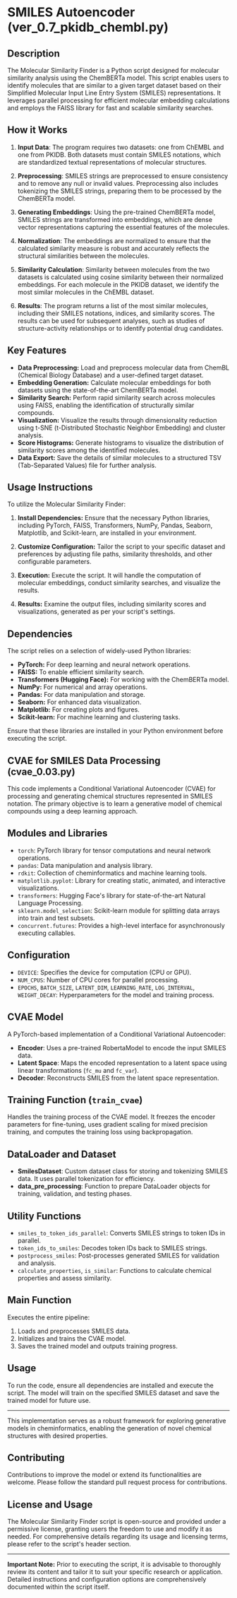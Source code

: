 # SMILES Autoencoder (ver_0.7_pkidb_chembl.py)

## Description

The Molecular Similarity Finder is a Python script designed for molecular similarity analysis using the ChemBERTa model. This script enables users to identify molecules that are similar to a given target dataset based on their Simplified Molecular Input Line Entry System (SMILES) representations. It leverages parallel processing for efficient molecular embedding calculations and employs the FAISS library for fast and scalable similarity searches.

## How it Works

1. **Input Data**: The program requires two datasets: one from ChEMBL and one from PKIDB. Both datasets must contain SMILES notations, which are standardized textual representations of molecular structures.

2. **Preprocessing**: SMILES strings are preprocessed to ensure consistency and to remove any null or invalid values. Preprocessing also includes tokenizing the SMILES strings, preparing them to be processed by the ChemBERTa model.

3. **Generating Embeddings**: Using the pre-trained ChemBERTa model, SMILES strings are transformed into embeddings, which are dense vector representations capturing the essential features of the molecules.

4. **Normalization**: The embeddings are normalized to ensure that the calculated similarity measure is robust and accurately reflects the structural similarities between the molecules.

5. **Similarity Calculation**: Similarity between molecules from the two datasets is calculated using cosine similarity between their normalized embeddings. For each molecule in the PKIDB dataset, we identify the most similar molecules in the ChEMBL dataset.

6. **Results**: The program returns a list of the most similar molecules, including their SMILES notations, indices, and similarity scores. The results can be used for subsequent analyses, such as studies of structure-activity relationships or to identify potential drug candidates.

## Key Features

- **Data Preprocessing:** Load and preprocess molecular data from ChemBL (Chemical Biology Database) and a user-defined target dataset.
- **Embedding Generation:** Calculate molecular embeddings for both datasets using the state-of-the-art ChemBERTa model.
- **Similarity Search:** Perform rapid similarity search across molecules using FAISS, enabling the identification of structurally similar compounds.
- **Visualization:** Visualize the results through dimensionality reduction using t-SNE (t-Distributed Stochastic Neighbor Embedding) and cluster analysis.
- **Score Histograms:** Generate histograms to visualize the distribution of similarity scores among the identified molecules.
- **Data Export:** Save the details of similar molecules to a structured TSV (Tab-Separated Values) file for further analysis.

## Usage Instructions

To utilize the Molecular Similarity Finder:

1. **Install Dependencies:** Ensure that the necessary Python libraries, including PyTorch, FAISS, Transformers, NumPy, Pandas, Seaborn, Matplotlib, and Scikit-learn, are installed in your environment.

2. **Customize Configuration:** Tailor the script to your specific dataset and preferences by adjusting file paths, similarity thresholds, and other configurable parameters.

3. **Execution:** Execute the script. It will handle the computation of molecular embeddings, conduct similarity searches, and visualize the results.

4. **Results:** Examine the output files, including similarity scores and visualizations, generated as per your script's settings.

## Dependencies

The script relies on a selection of widely-used Python libraries:

- **PyTorch:** For deep learning and neural network operations.
- **FAISS:** To enable efficient similarity search.
- **Transformers (Hugging Face):** For working with the ChemBERTa model.
- **NumPy:** For numerical and array operations.
- **Pandas:** For data manipulation and storage.
- **Seaborn:** For enhanced data visualization.
- **Matplotlib:** For creating plots and figures.
- **Scikit-learn:** For machine learning and clustering tasks.

Ensure that these libraries are installed in your Python environment before executing the script.

## CVAE for SMILES Data Processing (cvae_0.03.py)

This code implements a Conditional Variational Autoencoder (CVAE) for processing and generating chemical structures represented in SMILES notation. The primary objective is to learn a generative model of chemical compounds using a deep learning approach.

## Modules and Libraries
- `torch`: PyTorch library for tensor computations and neural network operations.
- `pandas`: Data manipulation and analysis library.
- `rdkit`: Collection of cheminformatics and machine learning tools.
- `matplotlib.pyplot`: Library for creating static, animated, and interactive visualizations.
- `transformers`: Hugging Face's library for state-of-the-art Natural Language Processing.
- `sklearn.model_selection`: Scikit-learn module for splitting data arrays into train and test subsets.
- `concurrent.futures`: Provides a high-level interface for asynchronously executing callables.

## Configuration
- `DEVICE`: Specifies the device for computation (CPU or GPU).
- `NUM_CPUS`: Number of CPU cores for parallel processing.
- `EPOCHS`, `BATCH_SIZE`, `LATENT_DIM`, `LEARNING_RATE`, `LOG_INTERVAL`, `WEIGHT_DECAY`: Hyperparameters for the model and training process.

## CVAE Model
A PyTorch-based implementation of a Conditional Variational Autoencoder:
- **Encoder**: Uses a pre-trained RobertaModel to encode the input SMILES data.
- **Latent Space**: Maps the encoded representation to a latent space using linear transformations (`fc_mu` and `fc_var`).
- **Decoder**: Reconstructs SMILES from the latent space representation.

## Training Function (`train_cvae`)
Handles the training process of the CVAE model. It freezes the encoder parameters for fine-tuning, uses gradient scaling for mixed precision training, and computes the training loss using backpropagation.

## DataLoader and Dataset
- **SmilesDataset**: Custom dataset class for storing and tokenizing SMILES data. It uses parallel tokenization for efficiency.
- **data_pre_processing**: Function to prepare DataLoader objects for training, validation, and testing phases.

## Utility Functions
- `smiles_to_token_ids_parallel`: Converts SMILES strings to token IDs in parallel.
- `token_ids_to_smiles`: Decodes token IDs back to SMILES strings.
- `postprocess_smiles`: Post-processes generated SMILES for validation and analysis.
- `calculate_properties`, `is_similar`: Functions to calculate chemical properties and assess similarity.

## Main Function
Executes the entire pipeline:
1. Loads and preprocesses SMILES data.
2. Initializes and trains the CVAE model.
3. Saves the trained model and outputs training progress.

## Usage
To run the code, ensure all dependencies are installed and execute the script. The model will train on the specified SMILES dataset and save the trained model for future use.

---

This implementation serves as a robust framework for exploring generative models in cheminformatics, enabling the generation of novel chemical structures with desired properties.


## Contributing

Contributions to improve the model or extend its functionalities are welcome. Please follow the standard pull request process for contributions.


## License and Usage

The Molecular Similarity Finder script is open-source and provided under a permissive license, granting users the freedom to use and modify it as needed. For comprehensive details regarding its usage and licensing terms, please refer to the script's header section.

---

**Important Note:** Prior to executing the script, it is advisable to thoroughly review its content and tailor it to suit your specific research or application. Detailed instructions and configuration options are comprehensively documented within the script itself.
